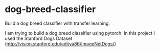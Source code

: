 # dog-breed-classifier
Build a dog breed classifier with transfer learning.

I am trying to build a dog breed classifier using pytorch. In this project I used the Stanford Dogs Dataset (http://vision.stanford.edu/aditya86/ImageNetDogs/)